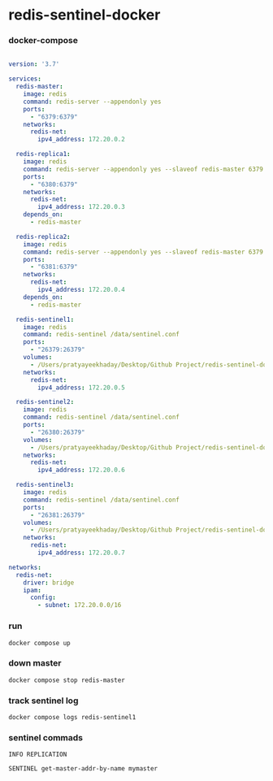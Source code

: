 # redis-sentinel-docker

### docker-compose 

```yaml

version: '3.7'

services:
  redis-master:
    image: redis
    command: redis-server --appendonly yes
    ports:
      - "6379:6379"
    networks:
      redis-net:
        ipv4_address: 172.20.0.2

  redis-replica1:
    image: redis
    command: redis-server --appendonly yes --slaveof redis-master 6379
    ports:
      - "6380:6379"
    networks:
      redis-net:
        ipv4_address: 172.20.0.3
    depends_on:
      - redis-master

  redis-replica2:
    image: redis
    command: redis-server --appendonly yes --slaveof redis-master 6379
    ports:
      - "6381:6379"
    networks:
      redis-net:
        ipv4_address: 172.20.0.4
    depends_on:
      - redis-master

  redis-sentinel1:
    image: redis
    command: redis-sentinel /data/sentinel.conf
    ports:
      - "26379:26379"
    volumes:
      - /Users/pratyayeekhaday/Desktop/Github Project/redis-sentinel-docker/sentinel1:/data
    networks:
      redis-net:
        ipv4_address: 172.20.0.5

  redis-sentinel2:
    image: redis
    command: redis-sentinel /data/sentinel.conf
    ports:
      - "26380:26379"
    volumes:
      - /Users/pratyayeekhaday/Desktop/Github Project/redis-sentinel-docker/sentinel2:/data
    networks:
      redis-net:
        ipv4_address: 172.20.0.6

  redis-sentinel3:
    image: redis
    command: redis-sentinel /data/sentinel.conf
    ports:
      - "26381:26379"
    volumes:
      - /Users/pratyayeekhaday/Desktop/Github Project/redis-sentinel-docker/sentinel3:/data
    networks:
      redis-net:
        ipv4_address: 172.20.0.7

networks:
  redis-net:
    driver: bridge
    ipam:
      config:
        - subnet: 172.20.0.0/16

```

### run 

    docker compose up 

### down master

    docker compose stop redis-master


### track sentinel log

    docker compose logs redis-sentinel1


### sentinel commads

    INFO REPLICATION

    SENTINEL get-master-addr-by-name mymaster


